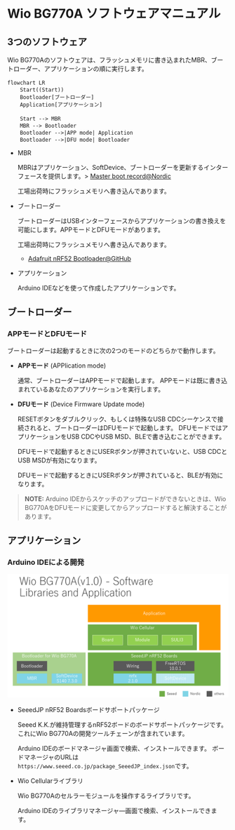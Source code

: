 # Wio BG770A ソフトウェアマニュアル

## 3つのソフトウェア

Wio BG770Aのソフトウェアは、フラッシュメモリに書き込まれたMBR、ブートローダー、アプリケーションの順に実行します。

```mermaid
flowchart LR
    Start((Start))
    Bootloader[ブートローダー]
    Application[アプリケーション]

    Start --> MBR
    MBR --> Bootloader
    Bootloader -->|APP mode| Application
    Bootloader -->|DFU mode| Bootloader
```

* MBR

    MBRはアプリケーション、SoftDevice、ブートローダーを更新するインターフェースを提供します。> [Master boot record@Nordic](https://docs.nordicsemi.com/bundle/sds_s140/page/SDS/s1xx/mbr_bootloader/mbr.html)

    工場出荷時にフラッシュメモリへ書き込んであります。

* ブートローダー

    ブートローダーはUSBインターフェースからアプリケーションの書き換えを可能にします。APPモードとDFUモードがあります。

    工場出荷時にフラッシュメモリへ書き込んであります。

    * [Adafruit nRF52 Bootloader@GitHub](https://github.com/SeeedJP/Adafruit_nRF52_Bootloader)

* アプリケーション

    Arduino IDEなどを使って作成したアプリケーションです。

## ブートローダー

### APPモードとDFUモード

ブートローダーは起動するときに次の2つのモードのどちらかで動作します。

* **APPモード** (APPlication mode)

    通常、ブートローダーはAPPモードで起動します。
    APPモードは既に書き込まれているあなたのアプリケーションを実行します。

* **DFUモード** (Device Firmware Update mode)

    RESETボタンをダブルクリック、もしくは特殊なUSB CDCシーケンスで接続されると、ブートローダーはDFUモードで起動します。
    DFUモードではアプリケーションをUSB CDCやUSB MSD、BLEで書き込むことができます。

    DFUモードで起動するときにUSERボタンが押されていないと、USB CDCとUSB MSDが有効になります。

    DFUモードで起動するときにUSERボタンが押されていると、BLEが有効になります。

> **NOTE:** Arduino IDEからスケッチのアップロードができないときは、Wio BG770AをDFUモードに変更してからアップロードすると解決することがあります。

## アプリケーション

### Arduino IDEによる開発

<img src="media/25.png" width="600">

* SeeedJP nRF52 Boardsボードサポートパッケージ

    Seeed K.K.が維持管理するnRF52ボードのボードサポートパッケージです。
    これにWio BG770Aの開発ツールチェーンが含まれています。

    Arduino IDEのボードマネージャ画面で検索、インストールできます。
    ボードマネージャのURLは`https://www.seeed.co.jp/package_SeeedJP_index.json`です。

* Wio Cellularライブラリ

    Wio BG770Aのセルラーモジュールを操作するライブラリです。

    Arduino IDEのライブラリマネージャ―画面で検索、インストールできます。
